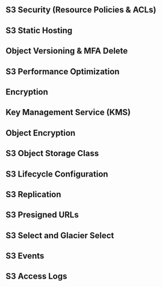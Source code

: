 ## S3 Security (Resource Policies & ACLs)
## S3 Static Hosting
## Object Versioning & MFA Delete
## S3 Performance Optimization
## Encryption
## Key Management Service (KMS)
## Object Encryption
## S3 Object Storage Class
## S3 Lifecycle Configuration
## S3 Replication
## S3 Presigned URLs
## S3 Select and Glacier Select
## S3 Events
## S3 Access Logs